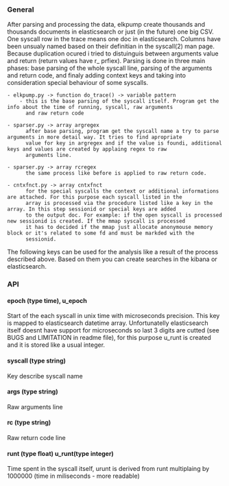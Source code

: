 ### General ###

After parsing and processing the data, elkpump create thousands and thousands documents in elasticsearch or just (in the future) one big
CSV. One syscall row in the trace means one doc in elasticsearch. Columns have been unsualy named based on their definitian in the 
syscall(2) man page. Because duplication ocured i tried to distuinguis between arguments value and return (return values have r_ prfiex).
Parsing is done in three main phases: base parsing of the whole syscall line, parsing of the arguments and return code, and finaly adding
context keys and taking into consideration special behaviour of some syscalls.
	
	- elkpump.py -> function do_trace() -> variable pattern
		- this is the base parsing of the syscall itself. Program get the info about the time of running, syscall, raw arguments
		  and raw return code

	- sparser.py -> array argregex 
		  after base parsing, program get the syscall name a try to parse arguments in more detail way. It tries to find apropriate 
		  value for key in argregex and if the value is foundi, additional keys and values are created by applaing regex to raw 
		  arguments line.

	- sparser.py -> array rcregex
		  the same process like before is applied to raw return code.

	- cntxfnct.py -> array cntxfnct
		  for the special syscalls the context or additional informations are attached. For this purpose each syscall listed in the
		  array is processed via the procedure listed like a key in the array. In this step sessionid or special keys are added 
		  to the output doc. For example: if the open syscall is processed new sessionid is created. If the mmap syscall is processed
		  it has to decided if the mmap just allocate anonymouse memory block or it's related to some fd and must be markded with the 
		  sessionid.

The following keys can be used for the analysis like a result of the process described above. Based on them you can create searches in 
the kibana or elasticsearch.

### API ###


#### epoch (type time), u_epoch #####

Start of the each syscall in unix time with microseconds precision. This key is mapped to elasticsearch datetime array. Unfortunatelly 
elasticsearch itself doesnt have support for microseconds so last 3 digits are cutted (see BUGS and LIMITATION in readme file), for this
purpose u_runt is created and it is stored like a usual integer.


#### syscall (type string) #####

Key describe syscall name

#### args (type string) #####

Raw arguments line

#### rc (type string) #####

Raw return code line

#### runt (type float) u_runt(type integer) #####

Time spent in the syscall itself, urunt is derived from runt multiplaing by 1000000 (time in miliseconds - more readable)
